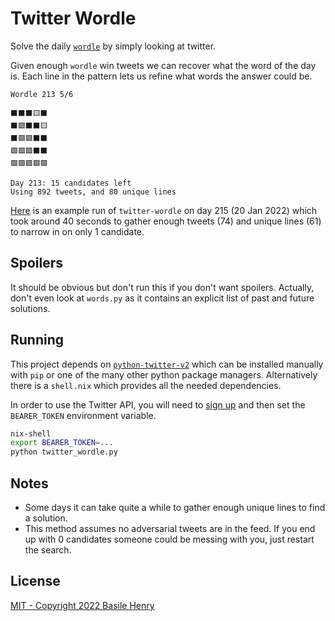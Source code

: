 # Twitter Wordle

Solve the daily [`wordle`](https://www.powerlanguage.co.uk/wordle/) by simply looking at twitter.

Given enough `wordle` win tweets we can recover what the word of the day is. Each line in the pattern lets us refine what words the answer could be.

```
Wordle 213 5/6

⬛⬛⬛🟨⬛
⬛🟩⬛⬛🟨
⬛🟩🟩⬛⬛
🟩🟩🟩⬛⬛
🟩🟩🟩🟩🟩

Day 213: 15 candidates left
Using 892 tweets, and 80 unique lines
```

[Here](https://gist.github.com/0bc62a95def5aa205705af66a0fd5bf8) is an example run of `twitter-wordle` on day 215 (20 Jan 2022) which took around 40 seconds to gather enough tweets (74) and unique lines (61) to narrow in on only 1 candidate.

## Spoilers

It should be obvious but don't run this if you don't want spoilers. Actually, don't even look at `words.py` as it contains an explicit list of past and future solutions.

## Running

This project depends on [`python-twitter-v2`](https://pypi.org/project/python-twitter-v2/) which can be installed manually with `pip` or one of the many other python package managers. Alternatively there is a `shell.nix` which provides all the needed dependencies.

In order to use the Twitter API, you will need to [sign up](https://developer.twitter.com/en/docs/twitter-api) and then set the `BEARER_TOKEN` environment variable.

```sh
nix-shell
export BEARER_TOKEN=...
python twitter_wordle.py
```

## Notes

- Some days it can take quite a while to gather enough unique lines to find a solution.
- This method assumes no adversarial tweets are in the feed. If you end up with 0 candidates someone could be messing with you, just restart the search.

## License

[MIT - Copyright 2022 Basile Henry](./LICENSE)
